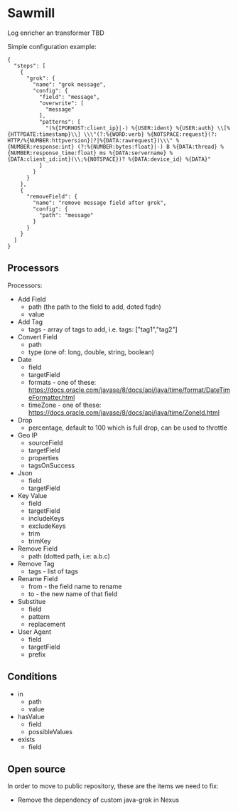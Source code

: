 # Sawmill
Log enricher an transformer TBD

Simple configuration example:
```
{
  "steps": [
    {
      "grok": {
        "name": "grok message",
        "config": {
          "field": "message",
          "overwrite": [
            "message"
          ],
          "patterns": [
            "(%{IPORHOST:client_ip}|-) %{USER:ident} %{USER:auth} \\[%{HTTPDATE:timestamp}\\] \\\"(?:%{WORD:verb} %{NOTSPACE:request}(?: HTTP/%{NUMBER:httpversion})?|%{DATA:rawrequest})\\\" %{NUMBER:response:int} (?:%{NUMBER:bytes:float}|-) B %{DATA:thread} %{NUMBER:response_time:float} ms %{DATA:servername} %{DATA:client_id:int}(\\;%{NOTSPACE})? %{DATA:device_id} %{DATA}"
          ]
        }
      }
    },
    {
      "removeField": {
        "name": "remove message field after grok",
        "config": {
          "path": "message"
        }
      }
    }
  ]
}
```

## Processors


Processors:
- Add Field
	- path (the path to the field to add, doted fqdn) 
	- value 
- Add Tag
	- tags - array of tags to add, i.e. tags: ["tag1","tag2"]
- Convert Field
	- path
	- type (one of: long, double, string, boolean)
- Date
	- field 
	- targetField
	- formats - one of these: https://docs.oracle.com/javase/8/docs/api/java/time/format/DateTimeFormatter.html
	- timeZone - one of these: https://docs.oracle.com/javase/8/docs/api/java/time/ZoneId.html
- Drop
	- percentage, default to 100 which is full drop, can be used to throttle
- Geo IP
	- sourceField
	- targetField
	- properties
	- tagsOnSuccess
- Json
	- field
	- targetField
- Key Value
	- field
	- targetField
	- includeKeys
	- excludeKeys
	- trim
	- trimKey
- Remove Field
	- path (dotted path, i.e: a.b.c)
- Remove Tag
	- tags - list of tags
- Rename Field
	- from - the field name to rename
	- to - the new name of that field
- Substitue 
	- field
	- pattern
	- replacement
- User Agent
	- field
	- targetField
	- prefix
  
## Conditions
- in
	- path
	- value
- hasValue
	- field
	- possibleValues
- exists
	- field
	

## Open source
In order to move to public repository, these are the items we need to fix:
- Remove the dependency of custom java-grok in Nexus
